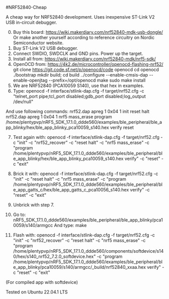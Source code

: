 #NRF52840-Cheap

A cheap way for NRF52840 development.
Uses inexpensive ST-Link V2 USB in-circuit debugger.

0. Buy this board:
https://wiki.makerdiary.com/nrf52840-mdk-usb-dongle/
Or make another yourself according to reference circuitry on Nordic Semiconductor website.
1. Buy ST-Link V2 USB debugger.
2. Connect SWDIO, SWDCLK and GND pins.
Power up the target.
3. Install all from:
https://wiki.makerdiary.com/nrf52840-mdk/nrf5-sdk/
4. OpenOCD from:
https://4k2.de/microcontroller/openocd-flashing-nrf52/
git clone https://git.code.sf.net/p/openocd/code openocd
cd openocd
./bootstrap
mkdir build; cd build
../configure --enable-cmsis-dap --enable-openjtag --prefix=/opt/openocd
make
sudo make install
5. We are NRF52840 (PCA10059 S140), use that hex in examples.
6. Type:
openocd -f interface/stlink-dap.cfg -f target/nrf52.cfg -c "telnet_port pipe;tcl_port disabled;gdb_port disabled;log_output /dev/null"

And use following commands:
nrf52.dap apreg 1 0x04 1
init
reset halt
nrf52.dap apreg 1 0x04 1
nrf5 mass_erase
program /home/plentypvp/nRF5_SDK_17.1.0_ddde560/examples/ble_peripheral/ble_app_blinky/hex/ble_app_blinky_pca10059_s140.hex verify
reset

7. Test again with:
openocd -f interface/stlink-dap.cfg -f target/nrf52.cfg -c "init" -c "nrf52_recover" -c "reset halt" -c "nrf5 mass_erase" -c "program /home/plentypvp/nRF5_SDK_17.1.0_ddde560/examples/ble_peripheral/ble_app_blinky/hex/ble_app_blinky_pca10059_s140.hex verify" -c "reset" -c "exit"

8. Brick it with:
openocd -f interface/stlink-dap.cfg -f target/nrf52.cfg  -c "init" -c "reset halt" -c "nrf5 mass_erase" -c "program /home/plentypvp/nRF5_SDK_17.1.0_ddde560/examples/ble_peripheral/ble_app_gatts_c/hex/ble_app_gatts_c_pca10056_s140.hex verify" -c "reset" -c "exit"

9. Unbrick with step 7.

10. Go to:
nRF5_SDK_17.1.0_ddde560/examples/ble_peripheral/ble_app_blinky/pca10059/s140/armgcc
And type:
make

11. Flash with:
openocd -f interface/stlink-dap.cfg -f target/nrf52.cfg -c "init" -c "nrf52_recover" -c "reset halt" -c "nrf5 mass_erase" -c "program /home/plentypvp/nRF5_SDK_17.1.0_ddde560/components/softdevice/s140/hex/s140_nrf52_7.2.0_softdevice.hex" -c "program /home/plentypvp/nRF5_SDK_17.1.0_ddde560/examples/ble_peripheral/ble_app_blinky/pca10059/s140/armgcc/_build/nrf52840_xxaa.hex verify" -c "reset" -c "exit"

(For compiled app with softdevice)

Tested on Ubuntu 22.04.1 LTS
